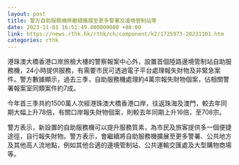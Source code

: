 ```yaml
---
layout: post
title: 警方自助服務機將繼續擴展至更多警署及邊境管制站等
date: 2023-11-01 16:51:49.000000000 +08:00
link: https://news.rthk.hk/rthk/ch/component/k2/1725973-20231101.htm
categories: rthk
---
```


港珠澳大橋香港口岸旅檢大樓的警察報案中心外，設置首個陸路邊境管制站自助服務機，24小時提供服務，有需要市民可透過電子平台處理報失財物及非緊急案件。警方數據顯示，過去三季，自助服務機處理約4萬宗報失財物個案，佔相關警署報案室同類案件約7成。

今年首三季共約1500萬人次經港珠澳大橋香港口岸，往返珠海及澳門，較去年同期大幅上升78倍，有關口岸報失財物個案，則較去年同期上升16倍，至708宗。

警方表示，新設置的自助服務機可以提升服務質素，為市民及旅客提供多一個便捷途徑，自行報失財物。警方表示，會繼續將自助服務機擴展至更多警署、公共地方及其他高人流地點，例如其他合適的邊境管制站、公共運輸交匯處及大型購物商場等。
